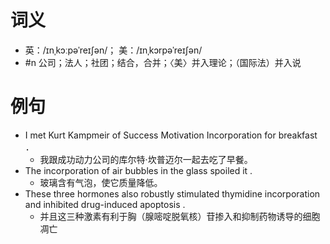 # 词义
- 英：/ɪnˌkɔːpəˈreɪʃən/； 美：/ɪnˌkɔrpəˈreɪʃən/
- #n 公司；法人；社团；结合，合并；〈美〉并入理论；（国际法）并入说
# 例句
- I met Kurt Kampmeir of Success Motivation Incorporation for breakfast ．
	- 我跟成功动力公司的库尔特·坎普迈尔一起去吃了早餐。
- The incorporation of air bubbles in the glass spoiled it .
	- 玻璃含有气泡，使它质量降低。
- These three hormones also robustly stimulated thymidine incorporation and inhibited drug-induced apoptosis .
	- 并且这三种激素有利于胸（腺嘧啶脱氧核）苷掺入和抑制药物诱导的细胞凋亡
